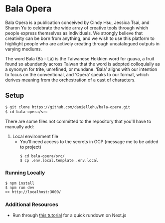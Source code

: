 # Bala Opera
Bala Opera is a publication conceived by Cindy Hsu, Jessica Tsai, and Sharon Yu to celebrate the wide array of creative tools through which people express themselves as individuals. We strongly believe that creativity can be born from anything, and we wish to use this platform to highlight people who are actively creating through uncatalogued outputs in varying mediums. 

The word Bala (Bá - Là) is the Taiwanese Hokkien word for guava, a fruit found so abundantly across Taiwan that the word is adopted colloquially as a synonym for trite, unrefined, or mundane. ‘Bala’ aligns with our intention to focus on the conventional, and ‘Opera’ speaks to our format, which derives meaning from the orchestration of a cast of characters. 

## Setup
```bash
$ git clone https://github.com/daniellehu/bala-opera.git
$ cd bala-opera/src
```

There are some files not committed to the repository that you'll have to manually add:
1. Local environment file
    - You'll need access to the secrets in GCP (message me to be added to project)
      ```
      $ cd bala-opera/src/
      $ cp .env.local.template .env.local
      ```

### Running Locally
```
$ npm install
$ npm run dev
>> http://localhost:3000/
```

### Additional Resources
- Run through [this tutorial](https://nextjs.org/learn/basics/create-nextjs-app) for a quick rundown on Next.js